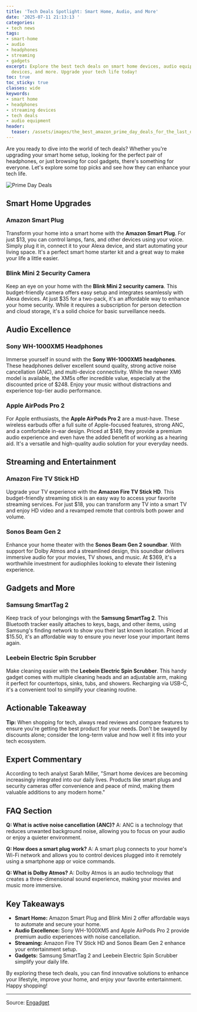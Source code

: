 ```yaml
---
title: 'Tech Deals Spotlight: Smart Home, Audio, and More'
date: '2025-07-11 21:13:13 '
categories:
- tech news
tags:
- smart-home
- audio
- headphones
- streaming
- gadgets
excerpt: Explore the best tech deals on smart home devices, audio equipment, streaming
  devices, and more. Upgrade your tech life today!
toc: true
toc_sticky: true
classes: wide
keywords:
- smart home
- headphones
- streaming devices
- tech deals
- audio equipment
header:
  teaser: /assets/images/the_best_amazon_prime_day_deals_for_the_last_day___20250711211312.jpg
---
```


Are you ready to dive into the world of tech deals? Whether you're upgrading your smart home setup, looking for the perfect pair of headphones, or just browsing for cool gadgets, there's something for everyone. Let's explore some top picks and see how they can enhance your tech life.

![Prime Day Deals](https://o.aolcdn.com/images/dims?image_uri=https%3A%2F%2Fs.yimg.com%2Fos%2Fcreatr-uploaded-images%2F2025-05%2Fddfa2890-37db-11f0-99f3-380018823472&resize=1400%2C787&client=19f2b5e49a271b2bde77&signature=4820f0e7bdc9c03599a90ed9415351d24b0ab6c3)

## Smart Home Upgrades

### Amazon Smart Plug

Transform your home into a smart home with the **Amazon Smart Plug**. For just $13, you can control lamps, fans, and other devices using your voice. Simply plug it in, connect it to your Alexa device, and start automating your living space. It's a perfect smart home starter kit and a great way to make your life a little easier.

### Blink Mini 2 Security Camera

Keep an eye on your home with the **Blink Mini 2 security camera**. This budget-friendly camera offers easy setup and integrates seamlessly with Alexa devices. At just $35 for a two-pack, it's an affordable way to enhance your home security. While it requires a subscription for person detection and cloud storage, it's a solid choice for basic surveillance needs.

## Audio Excellence

### Sony WH-1000XM5 Headphones

Immerse yourself in sound with the **Sony WH-1000XM5 headphones**. These headphones deliver excellent sound quality, strong active noise cancellation (ANC), and multi-device connectivity. While the newer XM6 model is available, the XM5s offer incredible value, especially at the discounted price of $248. Enjoy your music without distractions and experience top-tier audio performance.

### Apple AirPods Pro 2

For Apple enthusiasts, the **Apple AirPods Pro 2** are a must-have. These wireless earbuds offer a full suite of Apple-focused features, strong ANC, and a comfortable in-ear design. Priced at $149, they provide a premium audio experience and even have the added benefit of working as a hearing aid. It's a versatile and high-quality audio solution for your everyday needs.

## Streaming and Entertainment

### Amazon Fire TV Stick HD

Upgrade your TV experience with the **Amazon Fire TV Stick HD**. This budget-friendly streaming stick is an easy way to access your favorite streaming services. For just $18, you can transform any TV into a smart TV and enjoy HD video and a revamped remote that controls both power and volume.

### Sonos Beam Gen 2

Enhance your home theater with the **Sonos Beam Gen 2 soundbar**. With support for Dolby Atmos and a streamlined design, this soundbar delivers immersive audio for your movies, TV shows, and music. At $369, it's a worthwhile investment for audiophiles looking to elevate their listening experience.

## Gadgets and More

### Samsung SmartTag 2

Keep track of your belongings with the **Samsung SmartTag 2**. This Bluetooth tracker easily attaches to keys, bags, and other items, using Samsung's finding network to show you their last known location. Priced at $15.50, it's an affordable way to ensure you never lose your important items again.

### Leebein Electric Spin Scrubber

Make cleaning easier with the **Leebein Electric Spin Scrubber**. This handy gadget comes with multiple cleaning heads and an adjustable arm, making it perfect for countertops, sinks, tubs, and showers. Recharging via USB-C, it's a convenient tool to simplify your cleaning routine.

## Actionable Takeaway

**Tip:** When shopping for tech, always read reviews and compare features to ensure you're getting the best product for your needs. Don't be swayed by discounts alone; consider the long-term value and how well it fits into your tech ecosystem.

## Expert Commentary

According to tech analyst Sarah Miller, "Smart home devices are becoming increasingly integrated into our daily lives. Products like smart plugs and security cameras offer convenience and peace of mind, making them valuable additions to any modern home."

## FAQ Section

**Q: What is active noise cancellation (ANC)?**
A: ANC is a technology that reduces unwanted background noise, allowing you to focus on your audio or enjoy a quieter environment.

**Q: How does a smart plug work?**
A: A smart plug connects to your home's Wi-Fi network and allows you to control devices plugged into it remotely using a smartphone app or voice commands.

**Q: What is Dolby Atmos?**
A: Dolby Atmos is an audio technology that creates a three-dimensional sound experience, making your movies and music more immersive.

## Key Takeaways

- **Smart Home:** Amazon Smart Plug and Blink Mini 2 offer affordable ways to automate and secure your home.
- **Audio Excellence:** Sony WH-1000XM5 and Apple AirPods Pro 2 provide premium audio experiences with noise cancellation.
- **Streaming:** Amazon Fire TV Stick HD and Sonos Beam Gen 2 enhance your entertainment setup.
- **Gadgets:** Samsung SmartTag 2 and Leebein Electric Spin Scrubber simplify your daily life.

By exploring these tech deals, you can find innovative solutions to enhance your lifestyle, improve your home, and enjoy your favorite entertainment. Happy shopping!

---

Source: [Engadget](https://www.engadget.com/deals/the-best-amazon-prime-day-deals-for-the-last-day-our-top-picks-on-headphones-tvs-robot-vacuums-and-more-120028336.html?src=rss)
